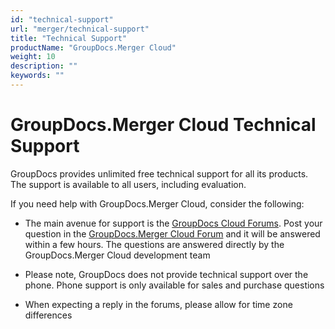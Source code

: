 ```yaml
---
id: "technical-support"
url: "merger/technical-support"
title: "Technical Support"
productName: "GroupDocs.Merger Cloud"
weight: 10
description: ""
keywords: ""
---
```







# GroupDocs.Merger Cloud Technical Support #

GroupDocs provides unlimited free technical support for all its products. The support is available to all users, including evaluation.

If you need help with GroupDocs.Merger Cloud, consider the following:

* The main avenue for support is the [GroupDocs Cloud Forums](https://forum.groupdocs.cloud/c/merger). Post your question in the [GroupDocs.Merger Cloud Forum](https://forum.groupdocs.cloud/c/merger) and it will be answered within a few hours. The questions are answered directly by the GroupDocs.Merger Cloud development team

* Please note, GroupDocs does not provide technical support over the phone. Phone support is only available for sales and purchase questions

* When expecting a reply in the forums, please allow for time zone differences